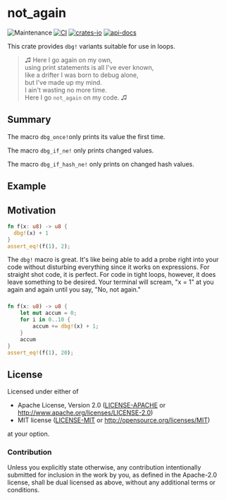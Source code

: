 # not_again

![Maintenance](https://img.shields.io/badge/maintenance-actively--developed-brightgreen.svg)
[![CI](https://github.com/shanecelis/not_again/actions/workflows/rust.yml/badge.svg)](https://github.com/shanecelis/not_again/actions)
  [![crates-io](https://img.shields.io/crates/v/not_again.svg)](https://crates.io/crates/not_again)
  [![api-docs](https://docs.rs/not_again/badge.svg)](https://docs.rs/not_again)

This crate provides `dbg!` variants suitable for use in loops.

> ♫ Here I go again on my own,  
> using print statements is all I've ever known,  
> like a drifter I was born to debug alone,  
> but I've made up my mind.   
> I ain't wasting no more time.  
> Here I go `not_again` on my code. ♫

## Summary

The macro `dbg_once!`only prints its value the first time.

The macro `dbg_if_ne!` only prints changed values.

The macro `dbg_if_hash_ne!` only prints on changed hash values.

## Example


## 


## Motivation

```rust
fn f(x: u8) -> u8 {
  dbg!(x) + 1
}
assert_eq!(f(1), 2);
```

The `dbg!` macro is great. It's like being able to add a probe right into your
code without disturbing everything since it works on expressions. For straight
shot code, it is perfect. For code in tight loops, however, it does leave
something to be desired. Your terminal will scream, "x = 1" at you again and
again until you say, "No, not again."

### 

```rust
fn f(x: u8) -> u8 {
    let mut accum = 0;
    for i in 0..10 {
        accum += dbg!(x) + 1;
    }
    accum
}
assert_eq!(f(1), 20);
```

## License

Licensed under either of

- Apache License, Version 2.0 ([LICENSE-APACHE](LICENSE-APACHE) or
  http://www.apache.org/licenses/LICENSE-2.0)
- MIT license ([LICENSE-MIT](LICENSE-MIT) or http://opensource.org/licenses/MIT)

at your option.

### Contribution

Unless you explicitly state otherwise, any contribution intentionally submitted
for inclusion in the work by you, as defined in the Apache-2.0 license, shall be
dual licensed as above, without any additional terms or conditions.

